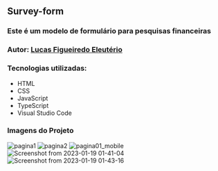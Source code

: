 ## Survey-form
### Este é um modelo de formulário para pesquisas financeiras
### Autor: [Lucas Figueiredo Eleutério](https://www.linkedin.com/in/lucas-eleut%C3%A9rio-1a9759254?lipi=urn%3Ali%3Apage%3Ad_flagship3_profile_view_base_contact_details%3BJd4FwMPvSK6UXtgf7Ef91A%3D%3D)


### Tecnologias utilizadas:
- HTML
- CSS
- JavaScript
- TypeScript
- Visual Studio Code

### Imagens do Projeto
![pagina1](https://user-images.githubusercontent.com/100170505/213356366-b5f69c41-c40a-44c7-a343-7a68500bf321.png)
![pagina2](https://user-images.githubusercontent.com/100170505/213356400-b5e9e4cc-ec1f-4b48-abdb-f5ae5c131e0e.png)
![pagina01_mobile](https://user-images.githubusercontent.com/100170505/213356573-ca3f6eb0-cf16-4623-82df-5e14c27f5b6d.png)
![Screenshot from 2023-01-19 01-41-04](https://user-images.githubusercontent.com/100170505/213356989-5fa8a2a9-deed-4448-af63-cd5f4bf75bc3.png)
 ![Screenshot from 2023-01-19 01-43-16](https://user-images.githubusercontent.com/100170505/213357186-073340b9-8131-4027-99ae-0c76987cbb95.png)

